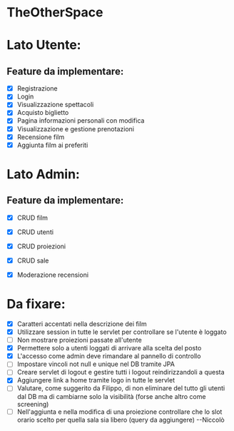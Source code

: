 # TheOtherSpace

# Lato Utente:

## Feature da implementare:

- [x]  Registrazione
- [x]  Login
- [x]  Visualizzazione spettacoli
- [x]  Acquisto biglietto
- [x]  Pagina informazioni personali con modifica
- [x]  Visualizzazione e gestione prenotazioni
- [x]  Recensione film
- [x]  Aggiunta film ai preferiti

# Lato Admin:

## Feature da implementare:

- [x]  CRUD film
- [x]  CRUD utenti
- [x]  CRUD proiezioni
- [x]  CRUD sale
- [x]  Moderazione recensioni



# Da fixare:

- [x] Caratteri accentati nella descrizione dei film
- [x] Utilizzare session in tutte le servlet per controllare se l'utente è loggato
- [ ] Non mostrare proiezioni passate all'utente
- [x] Permettere solo a utenti loggati di arrivare alla scelta del posto
- [x] L'accesso come admin deve rimandare al pannello di controllo
- [ ] Impostare vincoli not null e unique nel DB tramite JPA
- [ ] Creare servlet di logout e gestire tutti i logout reindirizzandoli a questa
- [x] Aggiungere link a home tramite logo in tutte le servlet
- [ ] Valutare, come suggerito da Filippo, di non eliminare del tutto gli utenti dal DB ma di cambiarne solo la visibilità (forse anche altro come screening)
- [ ] Nell'aggiunta e nella modifica di una proiezione controllare che lo slot orario scelto per quella sala sia libero (query da aggiungere) --Niccolò
